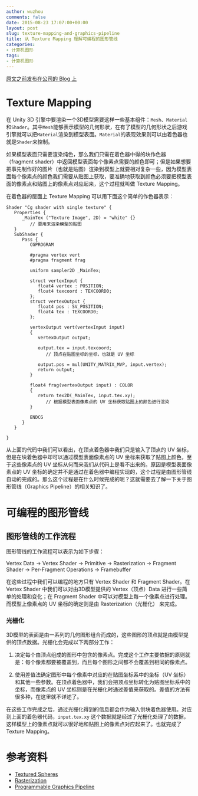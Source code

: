 ```yaml
---
author: wuzhou
comments: false
date: 2015-08-23 17:07:00+00:00
layout: post
slug: texture-mapping-and-graphics-pipeline
title: 从 Texture Mapping 理解可编程的图形管线
categories:
- 计算机图形
tags:
- 计算机图形
---
```


[原文之前发布在公司的 Blog 上](http://blog.jidanke.com/2015/08/19/texture-mapping-and-render-pipeline/)

# Texture Mapping

在 Unity 3D 引擎中要渲染一个3D模型需要这样一些基本组件：`Mesh`、`Material`和`Shader`。其中`Mesh`能够表示模型的几何形状，在有了模型的几何形状之后游戏引擎就可以把`Material`渲染到模型表面。`Material`的表现效果则可以由着色器也就是`Shader`来控制。

如果模型表面只需要渲染纯色，那么我们只需在着色器中得的块作色器（fragment shader）中返回模型表面每个像素点需要的颜色即可；但是如果想要把事先制作好的图片（也就是贴图）渲染到模型上就要相对复杂一些，因为模型表面每个像素点的颜色我们需要从贴图上获取，要准确地获取到颜色必须要把模型表面的像素点和贴图上的像素点对应起来，这个过程就叫做 Texture Mapping。

在着色器的层面上 Texture Mapping 可以用下面这个简单的作色器表示：

```
Shader "Cg shader with single texture" {
   Properties {
      _MainTex ("Texture Image", 2D) = "white" {}
         // 要用来渲染模型的贴图
   }
   SubShader {
      Pass {    
         CGPROGRAM

         #pragma vertex vert  
         #pragma fragment frag

         uniform sampler2D _MainTex;    

         struct vertexInput {
            float4 vertex : POSITION;
            float4 texcoord : TEXCOORD0;
         };
         struct vertexOutput {
            float4 pos : SV_POSITION;
            float4 tex : TEXCOORD0;
         };

         vertexOutput vert(vertexInput input)
         {
            vertexOutput output;

            output.tex = input.texcoord;
               // 顶点在贴图坐标的坐标，也就是 UV 坐标

            output.pos = mul(UNITY_MATRIX_MVP, input.vertex);
            return output;
         }

         float4 frag(vertexOutput input) : COLOR
         {
            return tex2D(_MainTex, input.tex.xy);   
               // 根据模型表面像素点的 UV 坐标获取贴图上的颜色进行渲染
         }

         ENDCG
      }
   }

}
```

从上面的代码中我们可以看出，在顶点着色器中我们只是输入了顶点的 UV 坐标，但是在块着色器中却可以通过模型表面像素点的 UV 坐标来获取了贴图上颜色，至于这些像素点的 UV 坐标从何而来我们从代码上是看不出来的。原因是模型表面像素点的 UV  坐标的确定并不是通过在着色器中编程实现的，这个过程是由图形管线自动的完成的。那么这个过程是在什么时候完成的呢？这就需要去了解一下关于图形管线（Graphics Pipeline）的相关知识了。

# 可编程的图形管线

## 图形管线的工作流程

图形管线的工作流程可以表示为如下步骤：

Vertex Data -> Vertex Shader -> Primitive -> Rasterization -> Fragment Shader -> Per-Fragment Operations -> Framebuffer

在这些过程中我们可以编程的地方只有 Vertex Shader 和 Fragment Shader。在 Vertex Shader 中我们可以对由3D模型提供的 Vertex（顶点）Data 进行一些简单的处理和变化；在 Fragment Shader 中可以对模型上每一个像素点进行处理。而模型上像素点的 UV 坐标的确定则是由 Rasterization（光栅化） 来完成。

### 光栅化

3D模型的表面是由一系列的几何图形组合而成的，这些图形的顶点就是由模型提供的顶点数据。光栅化会完成以下两部分工作：

1. 决定每个由顶点组成的图形中包含的像素点。完成这个工作主要依据的原则就是：每个像素都要被覆盖到，而且每个图形之间都不会覆盖到相同的像素点。

2. 使用差值法确定图形中每个像素中对应的在贴图坐标系中的坐标（UV 坐标）和其他一些参数。在顶点着色器中，我们会把顶点坐标转化为贴图坐标系中的坐标，而像素点的 UV 坐标则是在光栅化时通过差值来获取的。差值的方法有很多种，在这里就不详述了。

在这些工作完成之后，通过光栅化得到的信息都会作为输入供块着色器使用。对应到上面的着色器代码，`input.tex.xy` 这个数据就是经过了光栅化处理了的数据，这样模型上的像素点就可以很好地和贴图上的像素点对应起来了。也就完成了 Texture Mapping。

# 参考资料
* [Textured Spheres](https://en.wikibooks.org/wiki/Cg_Programming/Unity/Textured_Spheres)
* [Rasterization](https://en.wikibooks.org/wiki/Cg_Programming/Rasterization)
* [Programmable Graphics Pipeline](https://en.wikibooks.org/wiki/Cg_Programming/Programmable_Graphics_Pipeline)
